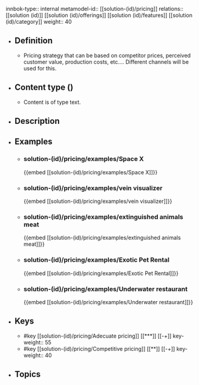 innbok-type:: internal
metamodel-id:: [[solution-(id)/pricing]]
relations:: [[solution (id)]] [[solution (id)/offerings]] [[solution (id)/features]] [[solution (id)/category]]
weight:: 40

- ## Definition
  - Pricing strategy that can be based on competitor prices, perceived customer value, production costs, etc.... Different channels will be used for this.
- ## Content type ()
  - Content is of type text.
  
- ## Description
- ## Examples
  - ### solution-(id)/pricing/examples/Space X
    {{embed [[solution-(id)/pricing/examples/Space X]]}}
  - ### solution-(id)/pricing/examples/vein visualizer
    {{embed [[solution-(id)/pricing/examples/vein visualizer]]}}
  - ### solution-(id)/pricing/examples/extinguished animals meat
    {{embed [[solution-(id)/pricing/examples/extinguished animals meat]]}}
  - ### solution-(id)/pricing/examples/Exotic Pet Rental
    {{embed [[solution-(id)/pricing/examples/Exotic Pet Rental]]}}
  - ### solution-(id)/pricing/examples/Underwater restaurant
    {{embed [[solution-(id)/pricing/examples/Underwater restaurant]]}}
  
- ## Keys
  - #key [[solution-(id)/pricing/Adecuate pricing]] [[***]] [[-+]]
    key-weight:: 55
  - #key [[solution-(id)/pricing/Competitive pricing]] [[**]] [[-+]]
    key-weight:: 40
- ## Topics
  

